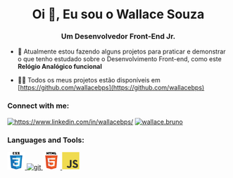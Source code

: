 <h1 align="center">Oi 👋, Eu sou o Wallace Souza</h1>
<h3 align="center">Um Desenvolvedor Front-End Jr.</h3>

- 🔭 Atualmente estou fazendo alguns projetos para praticar e demonstrar o que tenho estudado sobre o Desenvolvimento Front-end, como este **Relógio Analógico funcional**

- 👨‍💻 Todos os meus projetos estão disponíveis em [https://github.com/wallacebps](https://github.com/wallacebps)

<h3 align="left">Connect with me:</h3>
<p align="left">
<a href="https://linkedin.com/in/https://www.linkedin.com/in/wallacebps/" target="blank"><img align="center" src="https://raw.githubusercontent.com/rahuldkjain/github-profile-readme-generator/master/src/images/icons/Social/linked-in-alt.svg" alt="https://www.linkedin.com/in/wallacebps/" height="30" width="40" /></a>
<a href="https://instagram.com/wallace.bruno" target="blank"><img align="center" src="https://raw.githubusercontent.com/rahuldkjain/github-profile-readme-generator/master/src/images/icons/Social/instagram.svg" alt="wallace.bruno" height="30" width="40" /></a>
</p>

<h3 align="left">Languages and Tools:</h3>
<p align="left"> <a href="https://www.w3schools.com/css/" target="_blank" rel="noreferrer"> <img src="https://raw.githubusercontent.com/devicons/devicon/master/icons/css3/css3-original-wordmark.svg" alt="css3" width="40" height="40"/> </a> <a href="https://git-scm.com/" target="_blank" rel="noreferrer"> <img src="https://www.vectorlogo.zone/logos/git-scm/git-scm-icon.svg" alt="git" width="40" height="40"/> </a> <a href="https://www.w3.org/html/" target="_blank" rel="noreferrer"> <img src="https://raw.githubusercontent.com/devicons/devicon/master/icons/html5/html5-original-wordmark.svg" alt="html5" width="40" height="40"/> </a> <a href="https://developer.mozilla.org/en-US/docs/Web/JavaScript" target="_blank" rel="noreferrer"> <img src="https://raw.githubusercontent.com/devicons/devicon/master/icons/javascript/javascript-original.svg" alt="javascript" width="40" height="40"/> </a> </p>
